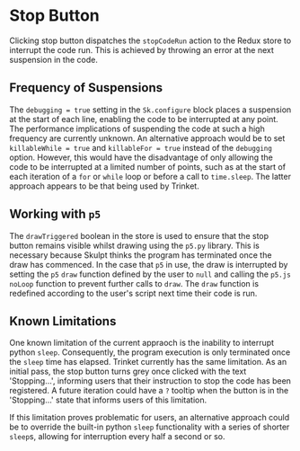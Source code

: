 # Stop Button

Clicking stop button dispatches the `stopCodeRun` action to the Redux store to interrupt the code run. This is achieved by throwing an error at the next suspension in the code. 

## Frequency of Suspensions

The `debugging = true` setting in the `Sk.configure` block places a suspension at the start of each line, enabling the code to be interrupted at any point. The performance implications of suspending the code at such a high frequency are currently unknown. An alternative approach would be to set `killableWhile = true` and `killableFor = true` instead of the `debugging` option. However, this would have the disadvantage of only allowing the code to be interrupted at a limited number of points, such as at the start of each iteration of a `for` or `while` loop or before a call to `time.sleep`. The latter approach appears to be that being used by Trinket.

## Working with `p5`

The `drawTriggered` boolean in the store is used to ensure that the stop button remains visible whilst drawing using the `p5.py` library. This is necessary because Skulpt thinks the program has terminated once the draw has commenced. In the case that `p5` in use, the draw is interrupted by setting the `p5` `draw` function defined by the user to `null` and calling the `p5.js` `noLoop` function to prevent further calls to `draw`. The `draw` function is redefined according to the user's script next time their code is run. 

## Known Limitations

One known limitation of the current appraoch is the inability to interrupt python `sleep`. Consequently, the program execution is only terminated once the `sleep` time has elapsed. Trinket currently has the same limitation. As an initial pass, the stop button turns grey once clicked with the text 'Stopping...', informing users that their instruction to stop the code has been registered. A future iteration could have a `?` tooltip when the button is in the 'Stopping...' state that informs users of this limitation. 

If this limitation proves problematic for users, an alternative approach could be to override the built-in python `sleep` functionality with a series of shorter `sleep`s, allowing for interruption every half a second or so.

